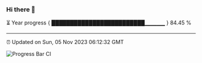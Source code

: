 ### Hi there 👋

⏳ Year progress { █████████████████████████▁▁▁▁▁ } 84.45 %

---

⏰ Updated on Sun, 05 Nov 2023 06:12:32 GMT

![Progress Bar CI](https://github.com/liununu/liununu/workflows/Progress%20Bar%20CI/badge.svg)
